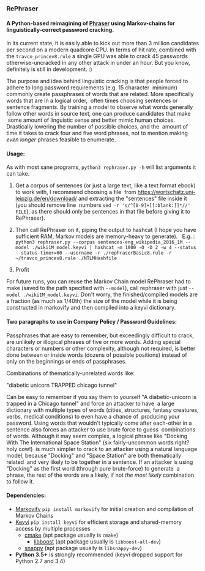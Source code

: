 ### RePhraser

#### A Python-based reimagining of [Phraser](https://github.com/Sparell/Phraser) using Markov-chains for linguistically-correct password cracking.

In its current state, it is easily able to kick out more than 3 million candidates per second on a modern quadcore CPU.
In terms of hit rate, combined with the `travco_princev8.rule` a single GPU was able to crack 
45 passwords otherwise-uncracked in any other attack in under an hour. But you know, definitely is still in development. :)

The purpose and idea behind linguistic cracking is that people forced to adhere to long password requirements (e.g. 15 character
 minimum) commonly create passphrases of words that are related. More specifically words that are in a logical order,
 often times choosing sentences or sentence fragments.
By training a model to observe what words generally follow other words in source text, one can produce candidates that make
 some amount of linguistic sense and better mimic human choices. Drastically lowering the number of possible choices, and the
 amount of time it takes to crack four and five word phrases, not to mention making *even longer* phrases feasible to enumerate.

#### Usage:

As with most sane programs, `python3 rephraser.py -h` will list arguments it can take.

1. Get a corpus of sentences (or just a large text, like a text format ebook) to work with, I recommend choosing a file 
 from https://wortschatz.uni-leipzig.de/en/download/ and extracting the "sentences" file inside it (you should remove line
 numbers `sed -r 's/^[0-9]+[[:blank:]]*//' FILE`), as there should only be sentences in that file before giving it to RePhraser).

2. Then call RePhraser on it, piping the output to hashcat (I hope you have sufficient RAM, Markov models are memory-heavy to generate). 
  E.g. :
  `python3 rephraser.py --corpus sentences-eng_wikipedia_2016_1M --model ./wiki1M_model.keyvi | hashcat -m 1000 -O -D 2 -w 4 --status --status-timer=60 --username -r ./rephraserBasic8.rule -r ~/travco_princev8.rule ./NTLMHashfile`

3. Profit

For future runs, you can reuse the Markov Chain model RePhraser had to make (saved to the path specified with `--model`), call rephraser with just `--model ./wiki1M_model.keyvi`. Don't worry, the finished/compiled models are a fraction (as much as 1/40th) the size of the model while it is being constructed in markovify and then compiled into a keyvi dictionary.

#### Two paragraphs to use in Company Policy / Password Guidelines:

Passphrases that are easy to remember, but exceedingly difficult to crack, are unlikely or illogical phrases of five or more words.
Adding special characters or numbers or other complexity, although not required, is better done between or inside words
(dozens of possible positions) instead of only on the beginnings or ends of passphrases.

Combinations of thematically-unrelated words like:

"diabetic unicorn TRAPPED chicago tunnel"

Can be easy to remember if you say them to yourself "A diabetic-unicorn is trapped in a Chicago tunnel" and force an attacker to have
 a large dictionary with multiple types of words (cities, structures, fantasy creatures, verbs, medical conditions) to even have a chance of
 producing your password. Using words that wouldn't typically come after each-other in a sentence also forces an attacker to use brute force to guess
 combinations of words. Although it may seem complex, a logical phrase like "Docking With The International Space Station" (six fairly-uncommon words right? holy cow!)
 is much simpler to crack to an attacker using a natural language model, because "Docking" and "Space Station" are both thematically related
 and very likely to be together in a sentence. If an attacker is using "Docking" as the first word (through pure brute-force) to generate
 a phrase, the rest of the words are a likely, if not *the most likely* combination to follow it.

#### Dependencies:

- [Markovify](https://github.com/jsvine/markovify) `pip install markovify` for initial creation and compilation of Markov Chains
- [Keyvi](https://github.com/KeyviDev/keyvi) `pip install keyvi` for efficient storage and shared-memory access by multiple processes
	 - [cmake](https://gitlab.kitware.com/cmake/cmake)  (apt package usually is `cmake`)
		 - [libboost](https://gitlab.kitware.com/cmake/cmake/issues/19402) (apt package usually is `libboost-all-dev`)
	 - [snappy](https://github.com/google/snappy) (apt package usually is `libsnappy-dev`)
- **Python 3.5+** is strongly recommended (keyvi dropped support for Python 2.7 and 3.4)
